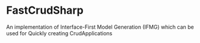 # FastCrudSharp
An implementation of Interface-First Model Generation (IFMG) which can be used for Quickly creating CrudApplications
